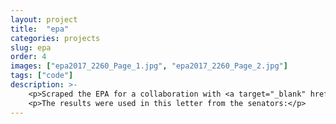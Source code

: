 ```yaml
---
layout: project
title:  "epa"
categories: projects
slug: epa
order: 4
images: ["epa2017_2260_Page_1.jpg", "epa2017_2260_Page_2.jpg"]
tags: ["code"]
description: >-
    <p>Scraped the EPA for a collaboration with <a target="_blank" href="https://envirodatagov.org/">EDGI</a> to find over 200 pages having to do with climate change have been removed.</p>
    <p>The results were used in this letter from the senators:</p>
---
```

